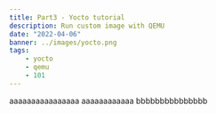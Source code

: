 ```yaml
---
title: Part3 - Yocto tutorial
description: Run custom image with QEMU
date: "2022-04-06"
banner: ../images/yocto.png
tags:
    - yocto
    - qemu
    - 101
---
```


aaaaaaaaaaaaaaaa
aaaaaaaaaaaa
bbbbbbbbbbbbbbb